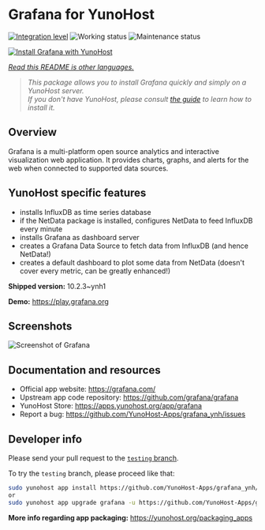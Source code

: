 <!--
N.B.: This README was automatically generated by <https://github.com/YunoHost/apps/tree/master/tools/readme_generator>
It shall NOT be edited by hand.
-->

# Grafana for YunoHost

[![Integration level](https://dash.yunohost.org/integration/grafana.svg)](https://dash.yunohost.org/appci/app/grafana) ![Working status](https://ci-apps.yunohost.org/ci/badges/grafana.status.svg) ![Maintenance status](https://ci-apps.yunohost.org/ci/badges/grafana.maintain.svg)

[![Install Grafana with YunoHost](https://install-app.yunohost.org/install-with-yunohost.svg)](https://install-app.yunohost.org/?app=grafana)

*[Read this README is other languages.](./ALL_README.md)*

> *This package allows you to install Grafana quickly and simply on a YunoHost server.*  
> *If you don't have YunoHost, please consult [the guide](https://yunohost.org/install) to learn how to install it.*

## Overview

Grafana is a multi-platform open source analytics and interactive visualization web application. It provides charts, graphs, and alerts for the web when connected to supported data sources.

## YunoHost specific features

* installs InfluxDB as time series database
* if the NetData package is installed, configures NetData to feed InfluxDB every minute
* installs Grafana as dashboard server
* creates a Grafana Data Source to fetch data from InfluxDB (and hence NetData!)
* creates a default dashboard to plot some data from NetData (doesn't cover every metric, can be greatly enhanced!)


**Shipped version:** 10.2.3~ynh1

**Demo:** <https://play.grafana.org>

## Screenshots

![Screenshot of Grafana](./doc/screenshots/Grafana8_Kubernetes.jpg)

## Documentation and resources

- Official app website: <https://grafana.com/>
- Upstream app code repository: <https://github.com/grafana/grafana>
- YunoHost Store: <https://apps.yunohost.org/app/grafana>
- Report a bug: <https://github.com/YunoHost-Apps/grafana_ynh/issues>

## Developer info

Please send your pull request to the [`testing` branch](https://github.com/YunoHost-Apps/grafana_ynh/tree/testing).

To try the `testing` branch, please proceed like that:

```bash
sudo yunohost app install https://github.com/YunoHost-Apps/grafana_ynh/tree/testing --debug
or
sudo yunohost app upgrade grafana -u https://github.com/YunoHost-Apps/grafana_ynh/tree/testing --debug
```

**More info regarding app packaging:** <https://yunohost.org/packaging_apps>
